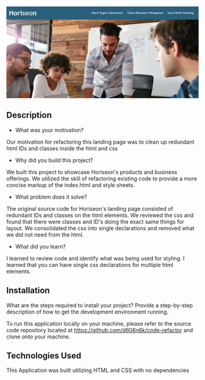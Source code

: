 # <Horiseon Landing Page Code Refactor>
![](horiseon.png)
## Description
- What was your motivation?

Our motivation for refactoring this landing page was to clean up redundant html IDs and classes inside the html and css

- Why did you build this project?

We built this project to showcase Horiseon's products and business offerings. We utilized the skill of refactoring existing code to provide a more concise markup of the index.html and style sheets.

- What problem does it solve?

The original source code for Horiseon's landing page consisted of redundant IDs and classes on the html elements. We reviewed the css and found that there were classes and ID's doing the exact same things for layout. We consolidated the css into single declarations and removed what we did not need from the html.

- What did you learn?

I learned to review code and identify what was being used for styling. I learned that you can have single css declarations for multiple html elements.

## Installation
What are the steps required to install your project? Provide a step-by-step description of how to get the development environment running.

To run this application locally on your machine, please refer to the source code repository located at https://github.com/d606n6k/code-refactor and clone onto your machine.

## Technologies Used
This Application was built utilizing HTML and CSS with no dependencies